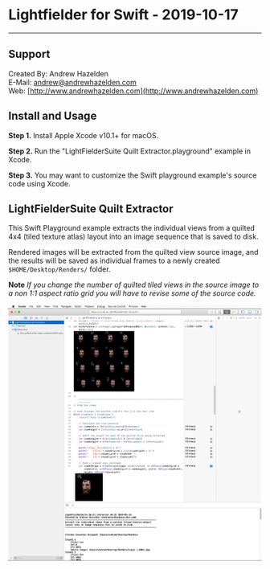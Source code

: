 # Lightfielder for Swift - 2019-10-17 #

---

## <a name="support"></a>Support ##

Created By: Andrew Hazelden  
E-Mail: [andrew@andrewhazelden.com](mailto:andrew@andrewhazelden.com)  
Web: [http://www.andrewhazelden.com](http://www.andrewhazelden.com)  


## Install and Usage ##

**Step 1.** Install Apple Xcode v10.1+ for macOS.

**Step 2.** Run the "LightFielderSuite Quilt Extractor.playground" example in Xcode.

**Step 3.** You may want to customize the Swift playground example's source code using Xcode.


## LightFielderSuite Quilt Extractor ##

This Swift Playground example extracts the individual views from a quilted 4x4 (tiled texture atlas) layout into an image sequence that is saved to disk.

Rendered images will be extracted from the quilted view source image, and the results will be saved as individual frames to a newly created `$HOME/Desktop/Renders/` folder.

**Note** *If you change the number of quilted tiled views in the source image to a non 1:1 aspect ratio grid you will have to revise some of the source code.*

![Swift Playground](images/lightfieldersuite_quilt_extractor.png)
